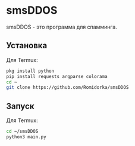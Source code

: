 # smsDDOS

smsDDOS - это программа для спамминга.

## Установка

Для Termux:

```bash
pkg install python
pip install requests argparse colorama
cd ~
git clone https://github.com/Romidorka/smsDDOS
```


## Запуск

Для Termux:

```bash
cd ~/smsDDOS
python3 main.py
```